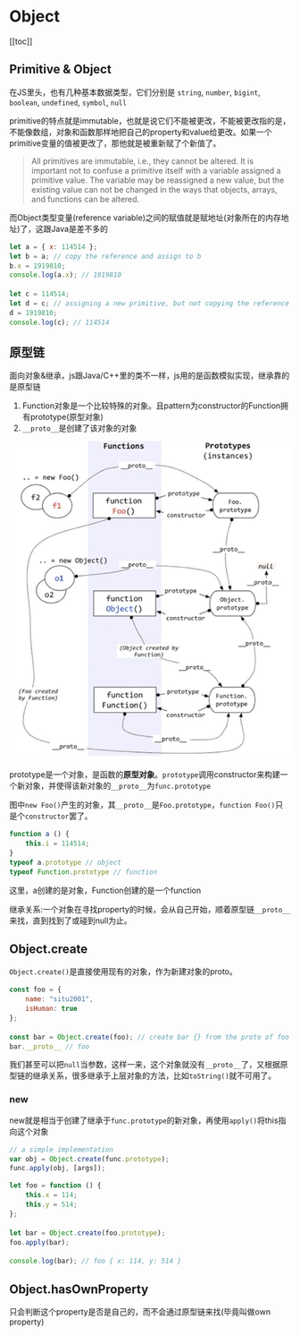 # Object

[[toc]]

## Primitive & Object

在JS里头，也有几种基本数据类型，它们分别是 `string`, `number`, `bigint`, `boolean`, `undefined`, `symbol`, `null`

primitive的特点就是immutable，也就是说它们不能被更改，不能被更改指的是，不能像数组，对象和函数那样地把自己的property和value给更改。如果一个primitive变量的值被更改了，那他就是被重新赋了个新值了。

> All primitives are immutable, i.e., they cannot be altered. It is important not to confuse a primitive itself with a variable assigned a primitive value. The variable may be reassigned a new value, but the existing value can not be changed in the ways that objects, arrays, and functions can be altered.

而Object类型变量(reference variable)之间的赋值就是赋地址(对象所在的内存地址)了，这跟Java是差不多的

```javascript
let a = { x: 114514 };
let b = a; // copy the reference and assign to b
b.x = 1919810;
console.log(a.x); // 1919810

let c = 114514;
let d = c; // assigning a new primitive, but not copying the reference
d = 1919810;
console.log(c); // 114514
```

## 原型链

面向对象&继承，js跟Java/C++里的类不一样，js用的是函数模拟实现，继承靠的是原型链

1. Function对象是一个比较特殊的对象。且pattern为constructor的Function拥有prototype(原型对象)
2. `__proto__`是创建了该对象的对象

![wow prototype](./images/photo_2021-01-31_18-25-34.jpg)

prototype是一个对象，是函数的**原型对象**。`prototype`调用constructor来构建一个新对象，并使得该新对象的`__proto__`为`func.prototype`

图中`new Foo()`产生的对象，其`__proto__`是`Foo.prototype`，`function Foo()`只是个`constructor`罢了。

```javascript
function a () {
    this.i = 114514;
}
typeof a.prototype // object
typeof Function.prototype // function
```

这里，a创建的是对象，Function创建的是一个function

继承关系:一个对象在寻找property的时候，会从自己开始，顺着原型链`__proto__`来找，直到找到了或碰到null为止。

## Object.create

`Object.create()`是直接使用现有的对象，作为新建对象的proto。

```javascript
const foo = {
    name: "situ2001",
    isHuman: true
};

const bar = Object.create(foo); // create bar {} from the proto of foo
bar.__proto__ // foo
```

我们甚至可以把`null`当参数，这样一来，这个对象就没有`__proto__`了，又根据原型链的继承关系，很多继承于上层对象的方法，比如`toString()`就不可用了。

### new

new就是相当于创建了继承于`func.prototype`的新对象，再使用`apply()`将this指向这个对象

```javascript
// a simple implementation
var obj = Object.create(func.prototype);
func.apply(obj, [args]);
```

```javascript
let foo = function () {
    this.x = 114;
    this.y = 514;
};

let bar = Object.create(foo.prototype);
foo.apply(bar);

console.log(bar); // foo { x: 114, y: 514 }
```

## Object.hasOwnProperty

只会判断这个property是否是自己的，而不会通过原型链来找(毕竟叫做own property)
